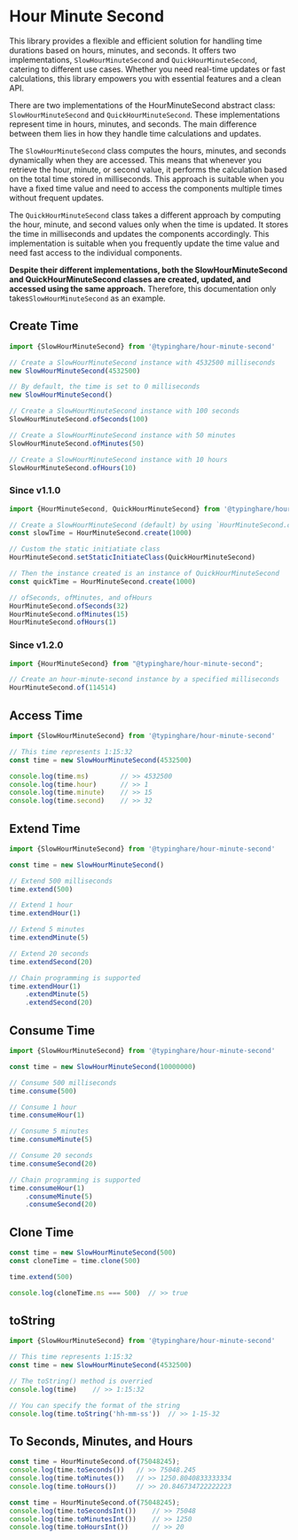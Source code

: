 # Hour Minute Second

This library provides a flexible and efficient solution for handling time durations based on
hours, minutes, and seconds. It offers two implementations, `SlowHourMinuteSecond` and `QuickHourMinuteSecond`,
catering to different use cases. Whether you need real-time updates or fast calculations, this library empowers
you with essential features and a clean API.

There are two implementations of the HourMinuteSecond abstract class:
`SlowHourMinuteSecond` and `QuickHourMinuteSecond`. These implementations represent
time in hours, minutes, and seconds. The main difference between them lies in
how they handle time calculations and updates.

The `SlowHourMinuteSecond` class computes the hours, minutes, and seconds dynamically when they are accessed.
This means that whenever you retrieve the hour, minute, or second value, it performs the calculation based on
the total time stored in milliseconds. This approach is suitable when you have a fixed time value and need to access
the components multiple times without frequent updates.

The `QuickHourMinuteSecond` class takes a different approach by computing the hour, minute, and second values only
when the time is updated. It stores the time in milliseconds and updates the components accordingly. This
implementation is suitable when you frequently update the time value and need fast access to the individual
components.

**Despite their different implementations, both the SlowHourMinuteSecond and QuickHourMinuteSecond classes are created,
updated, and accessed using the same approach.** Therefore, this documentation only takes`SlowHourMinuteSecond` as
an example.

## Create Time

```typescript
import {SlowHourMinuteSecond} from '@typinghare/hour-minute-second'

// Create a SlowHourMinuteSecond instance with 4532500 milliseconds
new SlowHourMinuteSecond(4532500)

// By default, the time is set to 0 milliseconds
new SlowHourMinuteSecond()

// Create a SlowHourMinuteSecond instance with 100 seconds
SlowHourMinuteSecond.ofSeconds(100)

// Create a SlowHourMinuteSecond instance with 50 minutes
SlowHourMinuteSecond.ofMinutes(50)

// Create a SlowHourMinuteSecond instance with 10 hours
SlowHourMinuteSecond.ofHours(10)
```

### Since v1.1.0

```typescript
import {HourMinuteSecond, QuickHourMinuteSecond} from '@typinghare/hour-minute-second'

// Create a SlowHourMinuteSecond (default) by using `HourMinuteSecond.create` method
const slowTime = HourMinuteSecond.create(1000)

// Custom the static initiatiate class
HourMinuteSecond.setStaticInitiateClass(QuickHourMinuteSecond)

// Then the instance created is an instance of QuickHourMinuteSecond
const quickTime = HourMinuteSecond.create(1000)

// ofSeconds, ofMinutes, and ofHours
HourMinuteSecond.ofSeconds(32)
HourMinuteSecond.ofMinutes(15)
HourMinuteSecond.ofHours(1)
```

### Since v1.2.0

```typescript
import {HourMinuteSecond} from "@typinghare/hour-minute-second";

// Create an hour-minute-second instance by a specified milliseconds
HourMinuteSecond.of(114514)
```

## Access Time

```typescript
import {SlowHourMinuteSecond} from '@typinghare/hour-minute-second'

// This time represents 1:15:32
const time = new SlowHourMinuteSecond(4532500)

console.log(time.ms)        // >> 4532500
console.log(time.hour)      // >> 1
console.log(time.minute)    // >> 15
console.log(time.second)    // >> 32
```

## Extend Time

```typescript
import {SlowHourMinuteSecond} from '@typinghare/hour-minute-second'

const time = new SlowHourMinuteSecond()

// Extend 500 milliseconds
time.extend(500)

// Extend 1 hour
time.extendHour(1)

// Extend 5 minutes
time.extendMinute(5)

// Extend 20 seconds
time.extendSecond(20)

// Chain programming is supported
time.extendHour(1)
    .extendMinute(5)
    .extendSecond(20)
```

## Consume Time

```typescript
import {SlowHourMinuteSecond} from '@typinghare/hour-minute-second'

const time = new SlowHourMinuteSecond(10000000)

// Consume 500 milliseconds
time.consume(500)

// Consume 1 hour
time.consumeHour(1)

// Consume 5 minutes
time.consumeMinute(5)

// Consume 20 seconds
time.consumeSecond(20)

// Chain programming is supported
time.consumeHour(1)
    .consumeMinute(5)
    .consumeSecond(20)
```

## Clone Time

```typescript
const time = new SlowHourMinuteSecond(500)
const cloneTime = time.clone(500)

time.extend(500)

console.log(cloneTime.ms === 500)  // >> true
```

## toString

```typescript
import {SlowHourMinuteSecond} from '@typinghare/hour-minute-second'

// This time represents 1:15:32
const time = new SlowHourMinuteSecond(4532500)

// The toString() method is overried
console.log(time)    // >> 1:15:32

// You can specify the format of the string
console.log(time.toString('hh-mm-ss'))  // >> 1-15-32
```

## To Seconds, Minutes, and Hours

```typescript
const time = HourMinuteSecond.of(75048245);
console.log(time.toSeconds())   // >> 75048.245
console.log(time.toMinutes())   // >> 1250.8040833333334
console.log(time.toHours())     // >> 20.846734722222223
```

```typescript
const time = HourMinuteSecond.of(75048245);
console.log(time.toSecondsInt())    // >> 75048
console.log(time.toMinutesInt())    // >> 1250
console.log(time.toHoursInt())      // >> 20
```

